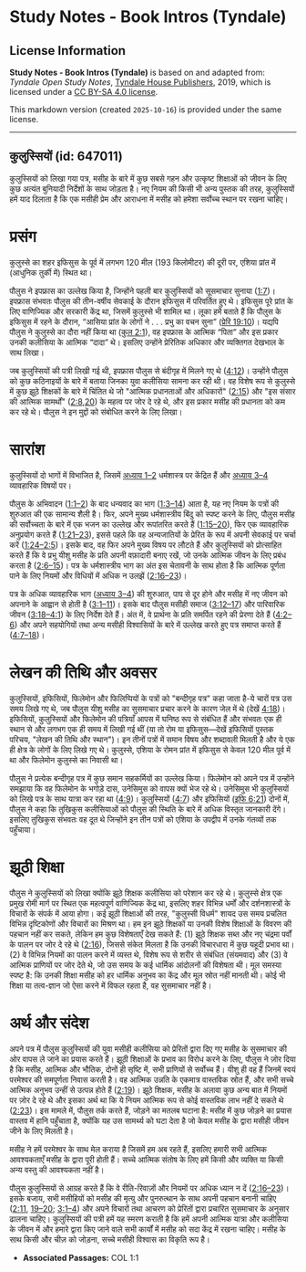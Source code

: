 # Study Notes - Book Intros (Tyndale)

## License Information

**Study Notes - Book Intros (Tyndale)** is based on and adapted from: _Tyndale Open Study Notes_, [Tyndale House Publishers](https://tyndaleopenresources.com/), 2019, which is licensed under a [CC BY-SA 4.0 license](https://creativecommons.org/licenses/by-sa/4.0/legalcode.en).

This markdown version (created `2025-10-16`) is provided under the same license.



--------------------------------

## कुलुस्सियों (id: 647011)

कुलुस्सियों को लिखा गया पत्र, मसीह के बारे में कुछ सबसे गहन और उत्कृष्ट शिक्षाओं को जीवन के लिए कुछ अत्यंत बुनियादी निर्देशों के साथ जोड़ता है। नए नियम की किसी भी अन्य पुस्तक की तरह, कुलुस्सियों हमें याद दिलाता है कि एक मसीही प्रेम और आराधना में मसीह को हमेशा सर्वोच्च स्थान पर रखना चाहिए।

प्रसंग
======

कुलुस्से का शहर इफिसुस के पूर्व में लगभग 120 मील (193 किलोमीटर) की दूरी पर, एशिया प्रांत में (आधुनिक तुर्की में) स्थित था।

पौलुस ने इपफ्रास का उल्लेख किया है, जिन्होंने पहली बार कुलुस्सियों को सूसमाचार सुनाया ([1:7](https://ref.ly/Col1:7))। इपफ्रास संभवतः पौलुस की तीन\-वर्षीय सेवकाई के दौरान इफिसुस में परिवर्तित हुए थे। इफिसुस पूरे प्रांत के लिए वाणिज्यिक और सरकारी केंद्र था, जिसमें कुलुस्से भी शामिल था। लूका हमें बताते हैं कि पौलुस के इफिसुस में रहने के दौरान, “आसिया प्रांत के लोगों ने . . . प्रभु का वचन सुना” ([प्रेरि 19:10](https://ref.ly/Acts19:10))। यद्यपि पौलुस ने कुलुस्से का दौरा नहीं किया था ([कुल 2:1](https://ref.ly/Col2:1)), वह इपफ्रास के आत्मिक “पिता” और इस प्रकार उनकी कलीसिया के आत्मिक “दादा” थे। इसलिए उन्होंने प्रेरितिक अधिकार और व्यक्तिगत देखभाल के साथ लिखा।

जब कुलुस्सियों की पत्री लिखी गई थी, इपफ्रास पौलुस से बंदीगृह में मिलने गए थे ([4:12](https://ref.ly/Col4:12))। उन्होंने पौलुस को कुछ कठिनाइयों के बारे में बताया जिनका युवा कलीसिया सामना कर रही थी। वह विशेष रूप से कुलुस्से में कुछ झूठे शिक्षकों के बारे में चिंतित थे जो "आत्मिक प्रधानताओं और अधिकारों" ([2:15](https://ref.ly/Col2:15)) और "इस संसार की आत्मिक सामर्थों" ([2:8,](https://ref.ly/Col2:8)[20](https://ref.ly/Col2:20)) के महत्व पर जोर दे रहे थे, और इस प्रकार मसीह की प्रधानता को कम कर रहे थे। पौलुस ने इन मुद्दों को संबोधित करने के लिए लिखा।

सारांश
======

कुलुस्सियों दो भागों में विभाजित है, जिसमें [अध्याय 1–2](https://ref.ly/Col1:1-Col2:23) धर्मशास्त्र पर केंद्रित हैं और [अध्याय 3–4](https://ref.ly/Col3:1-Col4:18) व्यावहारिक विषयों पर।

पौलुस के अभिवादन ([1:1–2](https://ref.ly/Col1:1-Col1:2)) के बाद धन्यवाद का भाग ([1:3–14](https://ref.ly/Col1:3-Col1:14)) आता है, यह नए नियम के पत्रों की शुरुआत की एक सामान्य शैली है। फिर, अपने मुख्य धर्मशास्त्रीय बिंदु को स्पष्ट करने के लिए, पौलुस मसीह की सर्वोच्चता के बारे में एक भजन का उल्लेख और रूपांतरित करते हैं ([1:15–20](https://ref.ly/Col1:15-Col1:20)), फिर एक व्यावहारिक अनुप्रयोग करते हैं ([1:21–23](https://ref.ly/Col1:21-Col1:23)), इससे पहले कि वह अन्यजातियों के प्रेरित के रूप में अपनी सेवकाई पर चर्चा करें ([1:24–2:5](https://ref.ly/Col1:24-Col2:5))। इसके बाद, वह फिर अपने मुख्य विषय पर लौटते हैं और कुलुस्सियों को प्रोत्साहित करते हैं कि वे प्रभु यीशु मसीह के प्रति अपनी वफ़ादारी बनाए रखें, जो उनके आत्मिक जीवन के लिए प्रबंध करता है ([2:6–15](https://ref.ly/Col2:6-Col2:15))। पत्र के धर्मशास्त्रीय भाग का अंत इस चेतावनी के साथ होता है कि आत्मिक पूर्णता पाने के लिए नियमों और विधियों में अधिक न उलझें ([2:16–23](https://ref.ly/Col2:16-Col2:23))।

पत्र के अधिक व्यावहारिक भाग ([अध्याय 3–4](https://ref.ly/Col3:1-Col4:18)) की शुरुआत, पाप से दूर होने और मसीह में नए जीवन को अपनाने के आह्वान से होती है ([3:1–11](https://ref.ly/Col3:1-Col3:11))। इसके बाद पौलुस मसीही समाज ([3:12–17](https://ref.ly/Col3:12-Col3:17)) और पारिवारिक जीवन ([3:18–4:1](https://ref.ly/Col3:18-Col4:1)) के लिए निर्देश देते हैं। अंत में, वे प्रार्थना के प्रति समर्पित रहने की प्रेरणा देते हैं ([4:2–6](https://ref.ly/Col4:2-Col4:6)) और अपने सहयोगियों तथा अन्य मसीही विश्वासियों के बारे में उल्लेख करते हुए पत्र समाप्त करते हैं ([4:7–18](https://ref.ly/Col4:7-Col4:18))।

लेखन की तिथि और अवसर
====================

कुलुस्सियों, इफिसियों, फिलेमोन और फिलिप्पियों के पत्रों को "बन्दीगृह पत्र" कहा जाता है\-ये चारों पत्र उस समय लिखे गए थे, जब पौलुस यीशु मसीह का सुसमाचार प्रचार करने के कारण जेल में थे (देखें [4:18](https://ref.ly/Col4:18))। इफिसियों, कुलुस्सियों और फिलेमोन की पत्रियाँ आपस में घनिष्ठ रूप से संबंधित हैं और संभवतः एक ही स्थान से और लगभग एक ही समय में लिखी गई थीं (या तो रोम या इफिसुस—देखें इफिसियों पुस्तक परिचय, "लेखन की तिथि और स्थान")। इन तीनों पत्रों में समान विषय और शब्दावली मिलती है और ये एक ही क्षेत्र के लोगों के लिए लिखे गए थे। कुलुस्से, एशिया के रोमन प्रांत में इफिसुस से केवल 120 मील पूर्व में था और फिलेमोन कुलुस्से का निवासी था।

पौलुस ने प्रत्येक बन्दीगृह पत्र में कुछ समान सहकर्मियों का उल्लेख किया। फिलेमोन को अपने पत्र में उन्होंने समझाया कि वह फिलेमोन के भगोड़े दास, उनेसिमुस को वापस क्यों भेज रहे थे। उनेसिमुस भी कुलुस्सियों को लिखे पत्र के साथ यात्रा कर रहा था ([4:9](https://ref.ly/Col4:9))। कुलुस्सियों ([4:7](https://ref.ly/Col4:7)) और इफिसियों ([इफि 6:21](https://ref.ly/Eph6:21)) दोनों में, पौलुस ने कहा कि तुखिकुस कलीसियाओं को पौलुस की स्थिति के बारे में अधिक विस्तृत जानकारी देंगे। इसलिए तुखिकुस संभवतः वह दूत थे जिन्होंने इन तीन पत्रों को एशिया के उपद्वीप में उनके गंतव्यों तक पहुँचाया।

झूठी शिक्षा
===========

पौलुस ने कुलुस्सियों को लिखा क्योंकि झूठे शिक्षक कलीसिया को परेशान कर रहे थे। कुलुस्से क्षेत्र एक प्रमुख रोमी मार्ग पर स्थित एक महत्वपूर्ण वाणिज्यिक केंद्र था, इसलिए शहर विभिन्न धर्मों और दर्शनशास्त्रों के विचारों के संपर्क में आया होगा। कई झूठी शिक्षाओं की तरह, "कुलुस्सी विधर्म" शायद उस समय प्रचलित विभिन्न दृष्टिकोणों और विचारों का मिश्रण था। हम इन झूठे शिक्षकों या उनकी विशेष शिक्षाओं के विवरण की पहचान नहीं कर सकते, लेकिन हम कुछ विशेषताएँ देख सकते हैं: (1\) झूठे शिक्षक सब्त और नए चंद्रमा पर्वों के पालन पर जोर दे रहे थे ([2:16](https://ref.ly/Col2:16)), जिससे संकेत मिलता है कि उनकी विचारधारा में कुछ यहूदी प्रभाव था। (2\) वे विभिन्न नियमों का पालन करने में व्यस्त थे, विशेष रूप से शरीर से संबंधित (संयमवाद) और (3\) वे आत्मिक प्राणियों पर जोर देते थे, जो उस समय के कई धार्मिक आंदोलनों की विशेषता थी। मूल समस्या स्पष्ट है: कि उनकी शिक्षा मसीह को हर धार्मिक अनुभव का केंद्र और मूल स्रोत नहीं मानती थी। कोई भी शिक्षा या तत्व\-ज्ञान जो ऐसा करने में विफल रहता है, वह सुसमाचार नहीं है।

अर्थ और संदेश
=============

अपने पत्र में पौलुस कुलुस्सियों की युवा मसीही कलीसिया को प्रेरितों द्वारा दिए गए मसीह के सुसमाचार की ओर वापस ले जाने का प्रयास करते हैं। झूठी शिक्षाओं के प्रभाव का विरोध करने के लिए, पौलुस ने ज़ोर दिया है कि मसीह, आत्मिक और भौतिक, दोनों ही सृष्टि में, सभी प्राणियों से सर्वोच्च हैं। यीशु ही वह हैं जिनमें स्वयं परमेश्वर की समपूर्णता निवास करती है। वह आत्मिक उन्नति के एकमात्र वास्तविक स्रोत हैं, और सभी सच्चे आत्मिक अनुभव उन्हीं से उत्पन्न होते हैं ([2:19](https://ref.ly/Col2:19))। झूठे शिक्षक, मसीह के अलावा कुछ अन्य बात में नियमों पर ज़ोर दे रहे थे और इसका अर्थ था कि ये नियम आत्मिक रूप से कोई वास्तविक लाभ नहीं दे सकते थे ([2:23](https://ref.ly/Col2:23))। इस मामले में, पौलुस तर्क करते हैं, जोड़ने का मतलब घटाना है: मसीह में कुछ जोड़ने का प्रयास वास्तव में हानि पहुँचाता है, क्योंकि यह उस सामर्थ्य को घटा देता है जो केवल मसीह के द्वारा मसीही जीवन जीने के लिए मिलती है।

मसीह ने हमें परमेश्वर के साथ मेल कराया है जिसमें हम अब रहते हैं, इसलिए हमारी सभी आत्मिक आवश्यकताएँ मसीह के द्वारा पूरी होती हैं। सच्चे आत्मिक संतोष के लिए हमें किसी और व्यक्ति या किसी अन्य वस्तु की आवश्यकता नहीं है।

पौलुस कुलुस्सियों से आग्रह करते हैं कि वे रीति\-रिवाज़ों और नियमों पर अधिक ध्यान न दें ([2:16–23](https://ref.ly/Col2:16-Col2:23))। इसके बजाय, सभी मसीहियों को मसीह की मृत्यु और पुनरुत्थान के साथ अपनी पहचान बनानी चाहिए ([2:11](https://ref.ly/Col2:11), [19–20](https://ref.ly/Col2:19-Col2:20); [3:1–4](https://ref.ly/Col3:1-Col3:4)) और अपने विचारों तथा आचरण को प्रेरितों द्वारा प्रचारित सुसमाचार के अनुसार ढालना चाहिए। कुलुस्सियों की पत्री हमें यह स्मरण कराती है कि हमें अपनी आत्मिक यात्रा और कलीसिया के जीवन में और हमारे द्वारा किए जाने वाले सभी कार्यों में मसीह को सदा केंद्र में रखना चाहिए। मसीह के साथ किसी और चीज़ को जोड़ना, सच्चे मसीही विश्‍वास का विकृति रूप है।

* **Associated Passages:** COL 1:1

